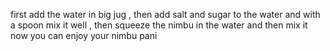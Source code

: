 first add the water in big jug , 
then add salt and sugar to the water and with a spoon mix it well ,
 then squeeze the nimbu in the water and 
 then mix it now you can enjoy your nimbu pani